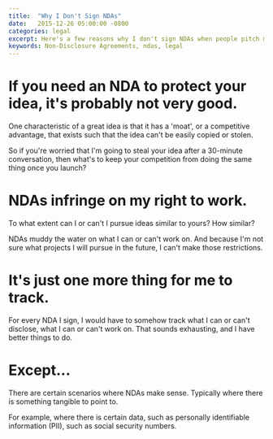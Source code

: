 ```yaml
---
title:  "Why I Don't Sign NDAs"
date:   2015-12-26 05:00:00 -0800
categories: legal
excerpt: Here's a few reasons why I don't sign NDAs when people pitch me ideas.
keywords: Non-Disclosure Agreements, ndas, legal
---
```

# If you need an NDA to protect your idea, it's probably not very good.

One characteristic of a great idea is that it has a 'moat', or a competitive advantage, that exists such that the idea can't be easily copied or stolen.

So if you're worried that I'm going to steal your idea after a 30-minute conversation, then what's to keep your competition from doing the same thing once you launch?

# NDAs infringe on my right to work.

To what extent can I or can't I pursue ideas similar to yours? How similar?

NDAs muddy the water on what I can or can't work on. And because I'm not sure what projects I will pursue in the future, I can't make those restrictions.  

# It's just one more thing for me to track.

For every NDA I sign, I would have to somehow track what I can or can't disclose, what I can or can't work on. That sounds exhausting, and I have better things to do.

# Except...

There are certain scenarios where NDAs make sense. Typically where there is something tangible to point to.

For example, where there is certain data, such as personally identifiable information (PII), such as social security numbers.
